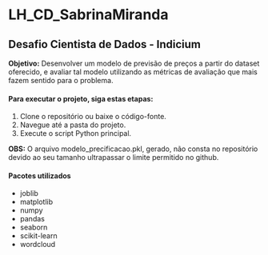 # LH_CD_SabrinaMiranda

## Desafio Cientista de Dados - Indicium

**Objetivo:** Desenvolver um modelo de previsão de preços a partir do dataset oferecido, e avaliar tal modelo utilizando as métricas de avaliação que mais fazem sentido para o problema.

#### Para executar o projeto, siga estas etapas:

1. Clone o repositório ou baixe o código-fonte.
2. Navegue até a pasta do projeto.
3. Execute o script Python principal.

**OBS:** O arquivo modelo_precificacao.pkl, gerado, não consta no repositório devido ao seu tamanho ultrapassar o limite permitido no github.

#### Pacotes utilizados

- joblib
- matplotlib
- numpy
- pandas
- seaborn
- scikit-learn
- wordcloud
